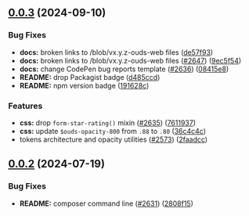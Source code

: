 ## [0.0.3](https://github.com/Orange-OpenSource/Orange-Boosted-Bootstrap/compare/v0.0.2-ouds-web...v0.0.3) (2024-09-10)


### Bug Fixes

* **docs:** broken links to /blob/vx.y.z-ouds-web files ([de57f93](https://github.com/Orange-OpenSource/Orange-Boosted-Bootstrap/commit/de57f932963c74a520adf59427f749e8ad7b80c6))
* **docs:** broken links to /blob/vx.y.z-ouds-web files ([#2647](https://github.com/Orange-OpenSource/Orange-Boosted-Bootstrap/issues/2647)) ([9ec5f54](https://github.com/Orange-OpenSource/Orange-Boosted-Bootstrap/commit/9ec5f54b091e69049946a909aa4d54bb7827e628))
* **docs:** change CodePen bug reports template ([#2636](https://github.com/Orange-OpenSource/Orange-Boosted-Bootstrap/issues/2636)) ([08415e8](https://github.com/Orange-OpenSource/Orange-Boosted-Bootstrap/commit/08415e80e93f6f51faef4885616e1cd2fa1ef425))
* **README:** drop Packagist badge ([d485ccd](https://github.com/Orange-OpenSource/Orange-Boosted-Bootstrap/commit/d485ccd62c62c9f17fcef358c1d4b2bb879a8099))
* **README:** npm version badge ([191628c](https://github.com/Orange-OpenSource/Orange-Boosted-Bootstrap/commit/191628cd2786daf6e6c00f1dfc9557ea661d0247))


### Features

* **css:** drop `form-star-rating()` mixin ([#2635](https://github.com/Orange-OpenSource/Orange-Boosted-Bootstrap/issues/2635)) ([7611937](https://github.com/Orange-OpenSource/Orange-Boosted-Bootstrap/commit/761193762ff6945b74dd310113cefdcc8441ccae))
* **css:** update `$ouds-opacity-800` from `.88` to `.80` ([36c4c4c](https://github.com/Orange-OpenSource/Orange-Boosted-Bootstrap/commit/36c4c4c4d21d70c3f8f98abc04da0542a1e24f09))
* tokens architecture and opacity utilities ([#2573](https://github.com/Orange-OpenSource/Orange-Boosted-Bootstrap/issues/2573)) ([2faadcc](https://github.com/Orange-OpenSource/Orange-Boosted-Bootstrap/commit/2faadcc05f61722c39fe4e0622fe1a1e71c2d390))



## [0.0.2](https://github.com/Orange-OpenSource/Orange-Boosted-Bootstrap/compare/v0.0.1-ouds-web...v0.0.2) (2024-07-19)


### Bug Fixes

* **README:** composer command line ([#2631](https://github.com/Orange-OpenSource/Orange-Boosted-Bootstrap/issues/2631)) ([2808f15](https://github.com/Orange-OpenSource/Orange-Boosted-Bootstrap/commit/2808f15f81e6b8eb34731ab6b149cb9511ab53b0))
